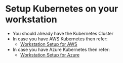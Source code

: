 # Setup Kubernetes on your workstation
 - You should already have the Kubernetes Cluster
 - In case you have AWS Kubernetes then refer:
    - [Workstation Setup for AWS](Readme-AWS.md)
 - In case you have Azure Kubernetes then refer:
    - [Workstation Setup for Azure](Readme-Azure.md)
